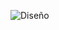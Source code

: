 ![Diseño](https://user-images.githubusercontent.com/56287760/171326824-7797f473-408f-4040-a623-2fa7134cbbd0.png)
